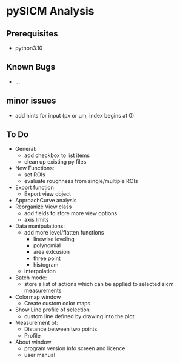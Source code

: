 # pySICM Analysis

## Prerequisites
- python3.10

## Known Bugs
- ...

## minor issues
  - add hints for input (px or µm, index begins at 0)

## To Do
- General:
  - add checkbox to list items
  - clean up existing py files
- New Functions:
  - set ROIs 
  - evaluate roughness from single/multiple ROIs
- Export function
  - Export view object
- ApproachCurve analysis
- Reorganize View class
  - add fields to store more view options
  - axis limits
- Data manipulations:
  - add more level/flatten functions
    - linewise leveling
    - polynomial
    - area exlcusion
    - three point
    - histogram
  - interpolation
- Batch mode:
  - store a list of actions which can be applied to selected sicm measurements
- Colormap window
  - Create custom color maps
- Show Line profile of selection
  - custom line defined by drawing into the plot
- Measurement of:
  - Distance between two points
  - Profile
- About window
  - program version info screen and licence
  - user manual
